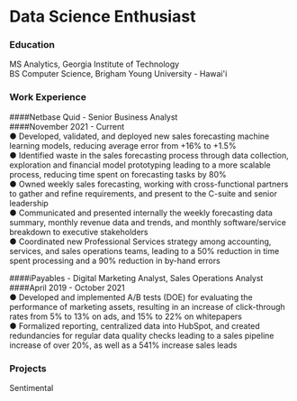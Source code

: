# Data Science Enthusiast

### Education
MS Analytics, Georgia Institute of Technology  
BS Computer Science, Brigham Young University - Hawai'i  

### Work Experience
####Netbase Quid - Senior Business Analyst  
####November 2021 - Current  
● Developed, validated, and deployed new sales forecasting machine learning models, reducing average error from +16% to +1.5%  
● Identified waste in the sales forecasting process through data collection, exploration and financial model prototyping leading to a more scalable process, reducing time spent on forecasting tasks by 80%  
● Owned weekly sales forecasting, working with cross-functional partners to gather and refine requirements, and present to the C-suite and senior leadership  
● Communicated and presented internally the weekly forecasting data summary, monthly revenue data and trends, and monthly software/service breakdown to executive stakeholders  
● Coordinated new Professional Services strategy among accounting, services, and sales operations teams, leading to a 50% reduction in time spent processing and a 90% reduction in by-hand errors  

####iPayables - Digital Marketing Analyst, Sales Operations Analyst  
####April 2019 - October 2021  
● Developed and implemented A/B tests (DOE) for evaluating the performance of marketing assets, resulting in an increase of click-through rates from 5% to 13% on ads, and 15% to 22% on whitepapers  
● Formalized reporting, centralized data into HubSpot, and created redundancies for regular data quality checks leading to a sales pipeline increase of over 20%, as well as a 541% increase sales leads  

### Projects
Sentimental
